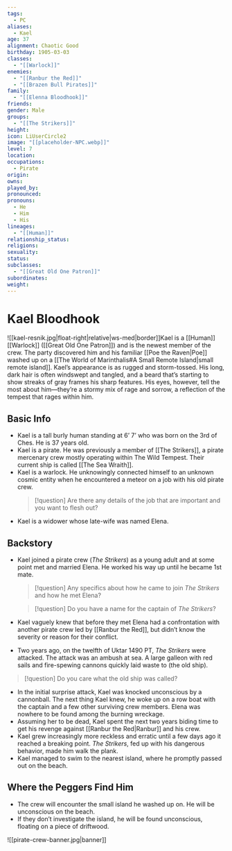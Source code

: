 ```yaml
---
tags:
  - PC
aliases:
  - Kael
age: 37
alignment: Chaotic Good
birthday: 1905-03-03
classes:
  - "[[Warlock]]"
enemies:
  - "[[Ranbur the Red]]"
  - "[[Brazen Bull Pirates]]"
family:
  - "[[Elenna Bloodhook]]"
friends: 
gender: Male
groups:
  - "[[The Strikers]]"
height: 
icon: LiUserCircle2
image: "[[placeholder-NPC.webp]]"
level: 7
location: 
occupations:
  - Pirate
origin: 
owns: 
played_by: 
pronounced: 
pronouns:
  - He
  - Him
  - His
lineages:
  - "[[Human]]"
relationship_status: 
religions: 
sexuality: 
status: 
subclasses:
  - "[[Great Old One Patron]]"
subordinates: 
weight:
---
```


# Kael Bloodhook

![[kael-resnik.jpg|float-right|relative|ws-med|border]]Kael is a [[Human]] [[Warlock]] ([[Great Old One Patron]]) and is the newest member of the crew. The party discovered him and his familiar [[Poe the Raven|Poe]] washed up on a [[The World of Marinthalis#A Small Remote Island|small remote island]]. Kael’s appearance is as rugged and storm-tossed. His long, dark hair is often windswept and tangled, and a beard that’s starting to show streaks of gray frames his sharp features. His eyes, however, tell the most about him—they’re a stormy mix of rage and sorrow, a reflection of the tempest that rages within him.

## Basic Info

- Kael is a tall burly human standing at 6’ 7’ who was born on the 3rd of Ches. He is 37 years old.
- Kael is a pirate. He was previously a member of [[The Strikers]], a pirate mercenary crew mostly operating within The Wild Tempest. Their current ship is called [[The Sea Wraith]].
- Kael is a warlock. He unknowingly connected himself to an unknown cosmic entity when he encountered a meteor on a job with his old pirate crew.
	>[!question] Are there any details of the job that are important and you want to flesh out?
- Kael is a widower whose late-wife was named Elena.

## Backstory

- Kael joined a pirate crew (_The Strikers_) as a young adult and at some point met and married Elena. He worked his way up until he became 1st mate.

	>[!question] Any specifics about how he came to join _The Strikers_ and how he met Elena?

	>[!question] Do you have a name for the captain of _The Strikers_?

- Kael vaguely knew that before they met Elena had a confrontation with another pirate crew led by [[Ranbur the Red]], but didn’t know the severity or reason for their conflict.
- Two years ago, on the twelfth of Uktar 1490 PT, _The Strikers_ were attacked. The attack was an ambush at sea. A large galleon with red sails and fire-spewing cannons quickly laid waste to (the old ship).
>[!question] Do you care what the old ship was called?
- In the initial surprise attack, Kael was knocked unconscious by a cannonball. The next thing Kael knew, he woke up on a row boat with the captain and a few other surviving crew members. Elena was nowhere to be found among the burning wreckage.
- Assuming her to be dead, Kael spent the next two years biding time to get his revenge against [[Ranbur the Red|Ranbur]] and his crew.
- Kael grew increasingly more reckless and erratic until a few days ago it reached a breaking point. _The Strikers_, fed up with his dangerous behavior, made him walk the plank.
- Kael managed to swim to the nearest island, where he promptly passed out on the beach.

## Where the Peggers Find Him

- The crew will encounter the small island he washed up on. He will be unconscious on the beach.
- If they don’t investigate the island, he will be found unconscious, floating on a piece of driftwood.

![[pirate-crew-banner.jpg|banner]]
